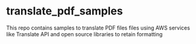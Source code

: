 # translate_pdf_samples
This repo contains samples to translate PDF files files using AWS services like Translate API and open source libraries to retain formatting
